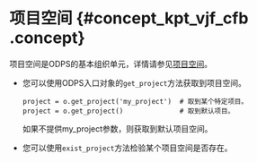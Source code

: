 # 项目空间 {#concept_kpt_vjf_cfb .concept}

项目空间是ODPS的基本组织单元，详情请参见[项目空间](../../../../cn.zh-CN/产品简介/基本概念/项目空间.md#)。

-   您可以使用ODPS入口对象的`get_project`方法获取到项目空间。

    ``` {#codeblock_3ab_s1t_sik .language-sql}
    project = o.get_project('my_project')  # 取到某个特定项目。
    project = o.get_project()              # 取到默认项目。
    ```

    如果不提供my\_project参数，则获取到默认项目空间。

-   您可以使用`exist_project`方法检验某个项目空间是否存在。

